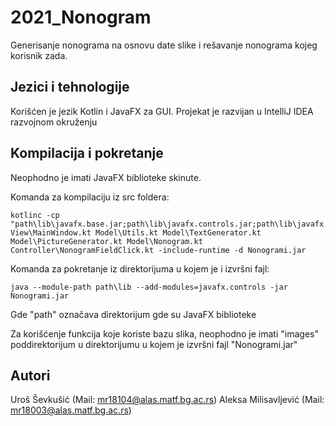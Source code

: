 # 2021_Nonogram
Generisanje nonograma na osnovu date slike i rešavanje nonograma kojeg korisnik zada.
## Jezici i tehnologije
Korišćen je jezik Kotlin i JavaFX za GUI. Projekat je razvijan u IntelliJ IDEA razvojnom okruženju
## Kompilacija i pokretanje
Neophodno je imati JavaFX biblioteke skinute.

Komanda za kompilaciju iz src foldera:
```
kotlinc -cp "path\lib\javafx.base.jar;path\lib\javafx.controls.jar;path\lib\javafx.fxml.jar;path\lib\javafx.graphics.jar"  View\MainWindow.kt Model\Utils.kt Model\TextGenerator.kt Model\PictureGenerator.kt Model\Nonogram.kt Controller\NonogramFieldClick.kt -include-runtime -d Nonogrami.jar
```

Komanda za pokretanje iz direktorijuma u kojem je i izvršni fajl:
```
java --module-path path\lib --add-modules=javafx.controls -jar Nonogrami.jar
```

Gde "path" označava direktorijum gde su JavaFX biblioteke

Za korišćenje funkcija koje koriste bazu slika, neophodno je imati "images" poddirektorijum u direktorijumu u kojem je izvršni fajl "Nonogrami.jar"
## Autori
Uroš Ševkušić (Mail: mr18104@alas.matf.bg.ac.rs)
Aleksa Milisavljević (Mail: mr18003@alas.matf.bg.ac.rs)
